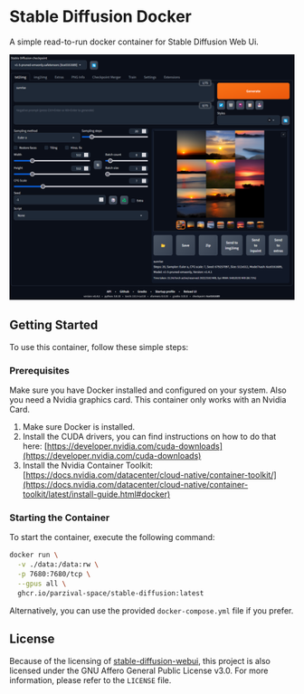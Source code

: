 # Stable Diffusion Docker
A simple read-to-run docker container for Stable Diffusion Web Ui.

![preview](./.github/readme/preview.png)

## Getting Started
To use this container, follow these simple steps:

### Prerequisites
Make sure you have Docker installed and configured on your system.
Also you need a Nvidia graphics card. This container only works with an Nvidia Card.

1. Make sure Docker is installed. 
2. Install the CUDA drivers, you can find instructions on how to do that here: [https://developer.nvidia.com/cuda-downloads](https://developer.nvidia.com/cuda-downloads)
3. Install the Nvidia Container Toolkit: [https://docs.nvidia.com/datacenter/cloud-native/container-toolkit/](https://docs.nvidia.com/datacenter/cloud-native/container-toolkit/latest/install-guide.html#docker)

### Starting the Container
To start the container, execute the following command:
```bash
docker run \
  -v ./data:/data:rw \
  -p 7680:7680/tcp \
  --gpus all \
  ghcr.io/parzival-space/stable-diffusion:latest
```
Alternatively, you can use the provided ``docker-compose.yml`` file if you prefer.

## License
Because of the licensing of [stable-diffusion-webui](https://github.com/AUTOMATIC1111/stable-diffusion-webui), this project is also licensed under the GNU Affero General Public License v3.0.
For more information, please refer to the ``LICENSE`` file.
